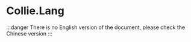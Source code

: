 # Collie.Lang

:::danger
There is no English version of the document, please check the Chinese version
:::
